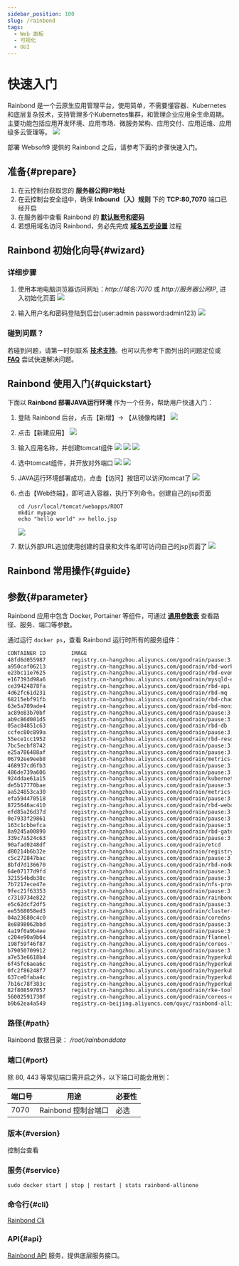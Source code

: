 ```yaml
---
sidebar_position: 100
slug: /rainbond
tags:
  - Web 面板
  - 可视化
  - GUI
---
```


# 快速入门

Rainbond 是一个云原生应用管理平台，使用简单，不需要懂容器、Kubernetes和底层复杂技术，支持管理多个Kubernetes集群，和管理企业应用全生命周期。主要功能包括应用开发环境、应用市场、微服务架构、应用交付、应用运维、应用级多云管理等。
![](https://libs.websoft9.com/Websoft9/DocsPicture/zh/rainbond/rainbond-main-websoft9.png)

部署 Websoft9 提供的 Rainbond 之后，请参考下面的步骤快速入门。

## 准备{#prepare}

1. 在云控制台获取您的 **服务器公网IP地址** 
2. 在云控制台安全组中，确保 **Inbound（入）规则** 下的 **TCP:80,7070** 端口已经开启
3. 在服务器中查看 Rainbond 的 **[默认账号和密码](./user/credentials)**  
4. 若想用域名访问 Rainbond，务必先完成 **[域名五步设置](./administrator/domain_step)** 过程

## Rainbond 初始化向导{#wizard}

### 详细步骤

1. 使用本地电脑浏览器访问网址：*http://域名:7070* 或 *http://服务器公网IP*, 进入初始化页面
   ![](https://libs.websoft9.com/Websoft9/DocsPicture/zh/rainbond/rainbond-login-websoft9.png)

2. 输入用户名和密码登陆到后台(user:admin password:admin123)
   ![](https://libs.websoft9.com/Websoft9/DocsPicture/zh/rainbond/rainbond-main-websoft9.png)

### 碰到问题？

若碰到问题，请第一时刻联系 **[技术支持](./helpdesk)**。也可以先参考下面列出的问题定位或  **[FAQ](./faq#setup)** 尝试快速解决问题。

## Rainbond 使用入门{#quickstart}

下面以 **Rainbond 部署JAVA运行环境** 作为一个任务，帮助用户快速入门：

1. 登陆 Rainbond 后台，点击【新增】-> 【从镜像构建】
   ![](https://libs.websoft9.com/Websoft9/DocsPicture/zh/rainbond/rainbond-createapp-websoft9.png)

2. 点击【新建应用】
   ![](https://libs.websoft9.com/Websoft9/DocsPicture/zh/rainbond/rainbond-newapp-websoft9.png)

3. 输入应用名称，并创建tomcat组件
   ![](https://libs.websoft9.com/Websoft9/DocsPicture/zh/rainbond/rainbond-createok-websoft9.png)
   ![](https://libs.websoft9.com/Websoft9/DocsPicture/zh/rainbond/rainbond-tomcat-websoft9.png)
   ![](https://libs.websoft9.com/Websoft9/DocsPicture/zh/rainbond/rainbond-tomcat2-websoft9.png)

4. 选中tomcat组件，并开放对外端口
   ![](https://libs.websoft9.com/Websoft9/DocsPicture/zh/rainbond/rainbond-tomcatclick-websoft9.png)
   ![](https://libs.websoft9.com/Websoft9/DocsPicture/zh/rainbond/rainbond-tomcatport-websoft9.png)

5. JAVA运行环境部署成功，点击【访问】按钮可以访问tomcat了
   ![](https://libs.websoft9.com/Websoft9/DocsPicture/zh/rainbond/rainbond-complete-websoft9.png)

6. 点击【Web终端】，即可进入容器，执行下列命令。创建自己的jsp页面

   ```
   cd /usr/local/tomcat/webapps/ROOT
   mkdir mypage 
   echo "hello world" >> hello.jsp
   
   ```
   ![](https://libs.websoft9.com/Websoft9/DocsPicture/zh/rainbond/rainbond-container-websoft9.png)

7. 默认外部URL追加使用创建的目录和文件名即可访问自己的jsp页面了
   ![](https://libs.websoft9.com/Websoft9/DocsPicture/zh/rainbond/rainbond-jsppage-websoft9.png)

## Rainbond 常用操作{#guide}


## 参数{#parameter}

Rainbond 应用中包含 Docker, Portainer 等组件，可通过 **[通用参数表](./administrator/parameter)** 查看路径、服务、端口等参数。 

通过运行 `docker ps`，查看 Rainbond 运行时所有的服务组件：   

```bash
CONTAINER ID        IMAGE                                                                        COMMAND                  CREATED             STATUS              PORTS                    NAMES
48fd6d055987        registry.cn-hangzhou.aliyuncs.com/goodrain/pause:3.2                         "/pause"                 3 hours ago         Up 3 hours                                   k8s_POD_app-2c5561f2-tomcat-6f6c486786-8sbzp_7206225c648043db8a8af3f61bd70ed9_859d87f9-63eb-4446-94df-69a75c9b1d1a_0
a950caf06213        registry.cn-hangzhou.aliyuncs.com/goodrain/rbd-worker                        "/run/entrypoint.sh …"   3 hours ago         Up 3 hours                                   k8s_rbd-worker_rbd-worker-5779b7985b-hnrjl_rbd-system_7ca6da4a-95c3-4970-8109-5d57a30ca0e1_0
e23bc11e7625        registry.cn-hangzhou.aliyuncs.com/goodrain/rbd-eventlog                      "/run/entrypoint.sh …"   3 hours ago         Up 3 hours                                   k8s_rbd-eventlog_rbd-eventlog-0_rbd-system_f55dcd27-eec2-454f-bb95-bc0f2f1e50e6_0
e167393d98a6        registry.cn-hangzhou.aliyuncs.com/goodrain/mysqld-exporter                   "/bin/mysqld_exporter"   3 hours ago         Up 3 hours                                   k8s_rbd-db-exporter_rbd-db-0_rbd-system_5c8af9af-42be-4e89-8f1c-03cb28882ea3_0
ce39424878fa        registry.cn-hangzhou.aliyuncs.com/goodrain/rbd-api                           "/run/entrypoint.sh …"   3 hours ago         Up 3 hours                                   k8s_rbd-api_rbd-api-6f79cff696-2vz5p_rbd-system_1e60e3ff-8c87-4d38-a678-c4fe5960b3e8_0
4d62fc61d231        registry.cn-hangzhou.aliyuncs.com/goodrain/rbd-mq                            "/run/entrypoint.sh …"   3 hours ago         Up 3 hours                                   k8s_rbd-mq_rbd-mq-65975b5cd5-rklwc_rbd-system_65fa516e-3e3f-4b60-b0ae-d19c67df26e4_0
68215ebf91fb        registry.cn-hangzhou.aliyuncs.com/goodrain/rbd-chaos                         "/run/entrypoint.sh …"   3 hours ago         Up 3 hours                                   k8s_rbd-chaos_rbd-chaos-xcdsg_rbd-system_d0be317b-9f0d-4e0a-a721-290b925a22ad_0
63e5a709ade4        registry.cn-hangzhou.aliyuncs.com/goodrain/rbd-monitor                       "/run/entrypoint.sh …"   3 hours ago         Up 3 hours                                   k8s_rbd-monitor_rbd-monitor-0_rbd-system_98a7b6ce-f191-4220-a945-289ec18c1e02_0
ac89e83b70bf        registry.cn-hangzhou.aliyuncs.com/goodrain/pause:3.2                         "/pause"                 3 hours ago         Up 3 hours                                   k8s_POD_rbd-worker-5779b7985b-hnrjl_rbd-system_7ca6da4a-95c3-4970-8109-5d57a30ca0e1_0
ab9c86d001d5        registry.cn-hangzhou.aliyuncs.com/goodrain/pause:3.2                         "/pause"                 3 hours ago         Up 3 hours                                   k8s_POD_rbd-eventlog-0_rbd-system_f55dcd27-eec2-454f-bb95-bc0f2f1e50e6_0
05ac84851c63        registry.cn-hangzhou.aliyuncs.com/goodrain/rbd-db                            "/entrypoint.sh mysq…"   3 hours ago         Up 3 hours                                   k8s_rbd-db_rbd-db-0_rbd-system_5c8af9af-42be-4e89-8f1c-03cb28882ea3_0
ccfec80c899a        registry.cn-hangzhou.aliyuncs.com/goodrain/pause:3.2                         "/pause"                 3 hours ago         Up 3 hours                                   k8s_POD_rbd-api-6f79cff696-2vz5p_rbd-system_1e60e3ff-8c87-4d38-a678-c4fe5960b3e8_0
55ece1cc1952        registry.cn-hangzhou.aliyuncs.com/goodrain/rbd-resource-proxy                "/run/docker-entrypo…"   3 hours ago         Up 3 hours                                   k8s_rbd-resource-proxy_rbd-resource-proxy-cd8f4c484-75rsq_rbd-system_8bf06a88-e68f-4d67-8b23-9342f5488e99_0
7bc5ecbf8742        registry.cn-hangzhou.aliyuncs.com/goodrain/pause:3.2                         "/pause"                 3 hours ago         Up 3 hours                                   k8s_POD_rbd-mq-65975b5cd5-rklwc_rbd-system_65fa516e-3e3f-4b60-b0ae-d19c67df26e4_0
e25a786488af        registry.cn-hangzhou.aliyuncs.com/goodrain/pause:3.2                         "/pause"                 3 hours ago         Up 3 hours                                   k8s_POD_rbd-chaos-xcdsg_rbd-system_d0be317b-9f0d-4e0a-a721-290b925a22ad_0
06792ee9eeb8        registry.cn-hangzhou.aliyuncs.com/goodrain/metrics-scraper                   "/metrics-sidecar"       3 hours ago         Up 3 hours                                   k8s_dashboard-metrics-scraper_dashboard-metrics-scraper-7db45b8bb4-zkgh4_rbd-system_08838266-aebb-45c6-9eba-f4d530a59f6d_0
468937cd6fb3        registry.cn-hangzhou.aliyuncs.com/goodrain/pause:3.2                         "/pause"                 3 hours ago         Up 3 hours                                   k8s_POD_rbd-monitor-0_rbd-system_98a7b6ce-f191-4220-a945-289ec18c1e02_0
486de739a606        registry.cn-hangzhou.aliyuncs.com/goodrain/pause:3.2                         "/pause"                 3 hours ago         Up 3 hours                                   k8s_POD_rbd-db-0_rbd-system_5c8af9af-42be-4e89-8f1c-03cb28882ea3_0
924ddae61a15        registry.cn-hangzhou.aliyuncs.com/goodrain/kubernetes-dashboard              "/dashboard --insecu…"   3 hours ago         Up 3 hours                                   k8s_kubernetes-dashboard_kubernetes-dashboard-fbd4fb949-vlccz_rbd-system_9f07e94c-36e5-4fcb-b4cd-5bce84c817eb_0
de5b17770bae        registry.cn-hangzhou.aliyuncs.com/goodrain/pause:3.2                         "/pause"                 3 hours ago         Up 3 hours                                   k8s_POD_rbd-resource-proxy-cd8f4c484-75rsq_rbd-system_8bf06a88-e68f-4d67-8b23-9342f5488e99_0
aa524853ca30        registry.cn-hangzhou.aliyuncs.com/goodrain/metrics-server                    "/metrics-server --c…"   3 hours ago         Up 3 hours                                   k8s_metrics-server_metrics-server-7f6bc6ff74-hcf4c_rbd-system_e4bbfc56-1699-43ac-8de2-bf9b4e77866c_0
efa594470518        registry.cn-hangzhou.aliyuncs.com/goodrain/pause:3.2                         "/pause"                 3 hours ago         Up 3 hours                                   k8s_POD_dashboard-metrics-scraper-7db45b8bb4-zkgh4_rbd-system_08838266-aebb-45c6-9eba-f4d530a59f6d_0
8725646ac410        registry.cn-hangzhou.aliyuncs.com/goodrain/rbd-webcli                        "/entrypoint.sh --ho…"   3 hours ago         Up 3 hours                                   k8s_rbd-webcli_rbd-webcli-5b9584565f-n6x4t_rbd-system_1b2b2f8c-ffe8-4a28-9e07-1474c0002cb6_0
efd85a26d37d        registry.cn-hangzhou.aliyuncs.com/goodrain/pause:3.2                         "/pause"                 3 hours ago         Up 3 hours                                   k8s_POD_kubernetes-dashboard-fbd4fb949-vlccz_rbd-system_9f07e94c-36e5-4fcb-b4cd-5bce84c817eb_0
0e7933f29861        registry.cn-hangzhou.aliyuncs.com/goodrain/pause:3.2                         "/pause"                 3 hours ago         Up 3 hours                                   k8s_POD_metrics-server-7f6bc6ff74-hcf4c_rbd-system_e4bbfc56-1699-43ac-8de2-bf9b4e77866c_0
163c1cbbefca        registry.cn-hangzhou.aliyuncs.com/goodrain/pause:3.2                         "/pause"                 3 hours ago         Up 3 hours                                   k8s_POD_rbd-webcli-5b9584565f-n6x4t_rbd-system_1b2b2f8c-ffe8-4a28-9e07-1474c0002cb6_0
8a9245a00890        registry.cn-hangzhou.aliyuncs.com/goodrain/rbd-gateway                       "/run/entrypoint.sh …"   3 hours ago         Up 3 hours                                   k8s_rbd-gateway_rbd-gateway-8b9fl_rbd-system_f3f1be30-fce8-433a-9146-e524aea5cfbe_0
339c7a524c63        registry.cn-hangzhou.aliyuncs.com/goodrain/pause:3.2                         "/pause"                 3 hours ago         Up 3 hours                                   k8s_POD_rbd-gateway-8b9fl_rbd-system_f3f1be30-fce8-433a-9146-e524aea5cfbe_0
90afad0248df        registry.cn-hangzhou.aliyuncs.com/goodrain/etcd                              "/usr/local/bin/etcd…"   3 hours ago         Up 3 hours                                   k8s_rbd-etcd_rbd-etcd-0_rbd-system_5601a306-812f-477d-aa2f-2c3669ff17e8_0
d80214b6b32e        registry.cn-hangzhou.aliyuncs.com/goodrain/registry                          "/entrypoint.sh /etc…"   3 hours ago         Up 3 hours                                   k8s_rbd-hub_rbd-hub-64777d89d8-c79lq_rbd-system_22e6478e-6f4a-4e31-9dcc-5e2109b9debc_0
c5c272847bac        registry.cn-hangzhou.aliyuncs.com/goodrain/pause:3.2                         "/pause"                 3 hours ago         Up 3 hours                                   k8s_POD_rbd-etcd-0_rbd-system_5601a306-812f-477d-aa2f-2c3669ff17e8_0
8bfd7d136670        registry.cn-hangzhou.aliyuncs.com/goodrain/rbd-node                          "/run/entrypoint.sh …"   3 hours ago         Up 3 hours                                   k8s_rbd-node_rbd-node-qdxt9_rbd-system_59ba2fa2-17bc-4489-829f-5c9f0465a807_0
64e07177d9fd        registry.cn-hangzhou.aliyuncs.com/goodrain/pause:3.2                         "/pause"                 3 hours ago         Up 3 hours                                   k8s_POD_rbd-hub-64777d89d8-c79lq_rbd-system_22e6478e-6f4a-4e31-9dcc-5e2109b9debc_0
321554bdb38c        registry.cn-hangzhou.aliyuncs.com/goodrain/pause:3.2                         "/pause"                 3 hours ago         Up 3 hours                                   k8s_POD_rbd-node-qdxt9_rbd-system_59ba2fa2-17bc-4489-829f-5c9f0465a807_0
7b7217ece47e        registry.cn-hangzhou.aliyuncs.com/goodrain/nfs-provisioner                   "/nfs-provisioner -p…"   3 hours ago         Up 3 hours                                   k8s_nfs-provisioner_nfs-provisioner-0_rbd-system_28de5f5b-24d2-4f5c-bafe-efabb0282bd9_0
9fec21f63353        registry.cn-hangzhou.aliyuncs.com/goodrain/pause:3.2                         "/pause"                 3 hours ago         Up 3 hours                                   k8s_POD_nfs-provisioner-0_rbd-system_28de5f5b-24d2-4f5c-bafe-efabb0282bd9_0
c7310734e822        registry.cn-hangzhou.aliyuncs.com/goodrain/rainbond-operator                 "/manager --leader-e…"   3 hours ago         Up 3 hours                                   k8s_rainbond-operator_rainbond-operator-6bd98956b7-mq9bn_rbd-system_55244d30-b341-4253-8cb2-7935ec8478f7_0
e5c62dcf2df5        registry.cn-hangzhou.aliyuncs.com/goodrain/pause:3.2                         "/pause"                 3 hours ago         Up 3 hours                                   k8s_POD_rainbond-operator-6bd98956b7-mq9bn_rbd-system_55244d30-b341-4253-8cb2-7935ec8478f7_0
ee5568058ed3        registry.cn-hangzhou.aliyuncs.com/goodrain/cluster-proportional-autoscaler   "/cluster-proportion…"   3 hours ago         Up 3 hours                                   k8s_autoscaler_coredns-autoscaler-74cd6f74d9-97prw_kube-system_8c08dd66-26a6-4ed2-8a6e-61631f7e639f_0
04a23680c4c0        registry.cn-hangzhou.aliyuncs.com/goodrain/coredns-coredns                   "/coredns -conf /etc…"   3 hours ago         Up 3 hours                                   k8s_coredns_coredns-8644d6bd8c-kpxrj_kube-system_3df75cc6-e6c3-49a4-9e15-20641911d5f9_0
8e8898062bbd        registry.cn-hangzhou.aliyuncs.com/goodrain/pause:3.2                         "/pause"                 3 hours ago         Up 3 hours                                   k8s_POD_coredns-autoscaler-74cd6f74d9-97prw_kube-system_8c08dd66-26a6-4ed2-8a6e-61631f7e639f_0
4a19f0a9b4ee        registry.cn-hangzhou.aliyuncs.com/goodrain/pause:3.2                         "/pause"                 3 hours ago         Up 3 hours                                   k8s_POD_coredns-8644d6bd8c-kpxrj_kube-system_3df75cc6-e6c3-49a4-9e15-20641911d5f9_0
c204e90a9b64        registry.cn-hangzhou.aliyuncs.com/goodrain/flannel-cni                       "/install-cni.sh"        3 hours ago         Up 3 hours                                   k8s_install-cni_kube-flannel-mbbcx_kube-system_022e0962-b5db-4371-bcf1-52ae14902a4a_0
198f59f46f87        registry.cn-hangzhou.aliyuncs.com/goodrain/coreos-flannel                    "/opt/bin/flanneld -…"   3 hours ago         Up 3 hours                                   k8s_kube-flannel_kube-flannel-mbbcx_kube-system_022e0962-b5db-4371-bcf1-52ae14902a4a_0
b79050709912        registry.cn-hangzhou.aliyuncs.com/goodrain/pause:3.2                         "/pause"                 3 hours ago         Up 3 hours                                   k8s_POD_kube-flannel-mbbcx_kube-system_022e0962-b5db-4371-bcf1-52ae14902a4a_0
a7e53e6618b4        registry.cn-hangzhou.aliyuncs.com/goodrain/hyperkube:v1.19.6-rke             "/opt/rke-tools/entr…"   3 hours ago         Up 3 hours                                   kube-proxy
6f45fc6aea6c        registry.cn-hangzhou.aliyuncs.com/goodrain/hyperkube:v1.19.6-rke             "/opt/rke-tools/entr…"   3 hours ago         Up 3 hours                                   kubelet
0fc2f86248f7        registry.cn-hangzhou.aliyuncs.com/goodrain/hyperkube:v1.19.6-rke             "/opt/rke-tools/entr…"   3 hours ago         Up 3 hours                                   kube-scheduler
637ce0faba4c        registry.cn-hangzhou.aliyuncs.com/goodrain/hyperkube:v1.19.6-rke             "/opt/rke-tools/entr…"   3 hours ago         Up 3 hours                                   kube-controller-manager
7b16c78f383c        registry.cn-hangzhou.aliyuncs.com/goodrain/hyperkube:v1.19.6-rke             "/opt/rke-tools/entr…"   3 hours ago         Up 3 hours                                   kube-apiserver
82f808597057        registry.cn-hangzhou.aliyuncs.com/goodrain/rke-tools:v0.1.68                 "/docker-entrypoint.…"   3 hours ago         Up 3 hours                                   etcd-rolling-snapshots
56002591730f        registry.cn-hangzhou.aliyuncs.com/goodrain/coreos-etcd:v3.4.13-rke           "/usr/local/bin/etcd…"   3 hours ago         Up 3 hours                                   etcd
b9b62ea4a549        registry.cn-beijing.aliyuncs.com/quyc/rainbond-allinone:v1.2                 "/usr/bin/supervisord"   3 hours ago         Up 3 hours          0.0.0.0:7070->7070/tcp   rainbond-allinone

```

### 路径{#path}

Rainbond 数据目录： */root/rainbonddata*    

### 端口{#port}

除 80, 443 等常见端口需开启之外，以下端口可能会用到：  

| 端口号 | 用途                                          | 必要性 |
| ------ | --------------------------------------------- | ------ |
| 7070   | Rainbond 控制台端口 | 必选   |

### 版本{#version}

控制台查看

### 服务{#service}

```shell
sudo docker start | stop | restart | stats rainbond-allinone
```

### 命令行{#cli}

[Rainbond Cli](https://www.rainbond.com/docs/ops-guide/tools/grctl)

### API{#api}

[Rainbond API](https://www.rainbond.com/docs/ops-guide/component/rbd-api/) 服务，提供底层服务接口。